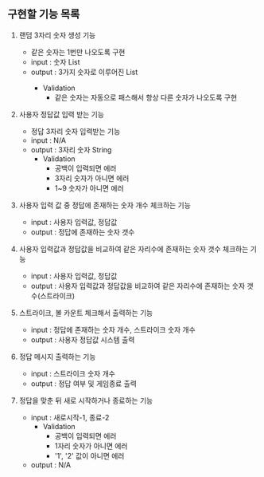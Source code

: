 ## 구현할 기능 목록
1. 랜덤 3자리 숫자 생성 기능
   - 같은 숫자는 1번만 나오도록 구현
   - input : 숫자 List
   - output : 3가지 숫자로 이루어진 List<Integer>
      * Validation
        - 같은 숫자는 자동으로 패스해서 항상 다른 숫자가 나오도록 구현

2. 사용자 정답값 입력 받는 기능
   - 정답 3자리 숫자 입력받는 기능
   - input : N/A
   - output : 3자리 숫자 String 
      * Validation
        - 공백이 입력되면 에러
        - 3자리 숫자가 아니면 에러
        - 1~9 숫자가 아니면 에러

3. 사용자 입력 값 중 정답에 존재하는 숫자 개수 체크하는 기능
   - input : 사용자 입력값, 정답값
   - output : 정답에 존재하는 숫자 갯수

4. 사용자 입력값과 정답값을 비교하여 같은 자리수에 존재하는 숫자 갯수 체크하는 기능
   - input : 사용자 입력값, 정답값
   - output : 사용자 입력값과 정답값을 비교하여 같은 자리수에 존재하는 숫자 갯수(스트라이크)

5. 스트라이크, 볼 카운트 체크해서 출력하는 기능
   - input : 정답에 존재하는 숫자 개수, 스트라이크 숫자 개수 
   - output : 사용자 정답값 시스템 출력
   
6. 정답 메시지 출력하는 기능
   - input : 스트라이크 숫자 개수 
   - output : 정답 여부 및 게임종료 출력
 
7. 정답을 맞춘 뒤 새로 시작하거나 종료하는 기능 
   - input : 새로시작-1, 종료-2 
      * Validation
        - 공백이 입력되면 에러
        - 1자리 숫자가 아니면 에러
        - '1', '2' 값이 아니면 에러
   - output : N/A
